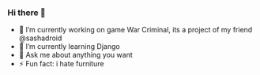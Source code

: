 ### Hi there 👋

- 🔭 I’m currently working on game War Criminal, its a project of my friend @sashadroid
- 🌱 I’m currently learning Django
- 💬 Ask me about anything you want
- ⚡ Fun fact: i hate furniture
